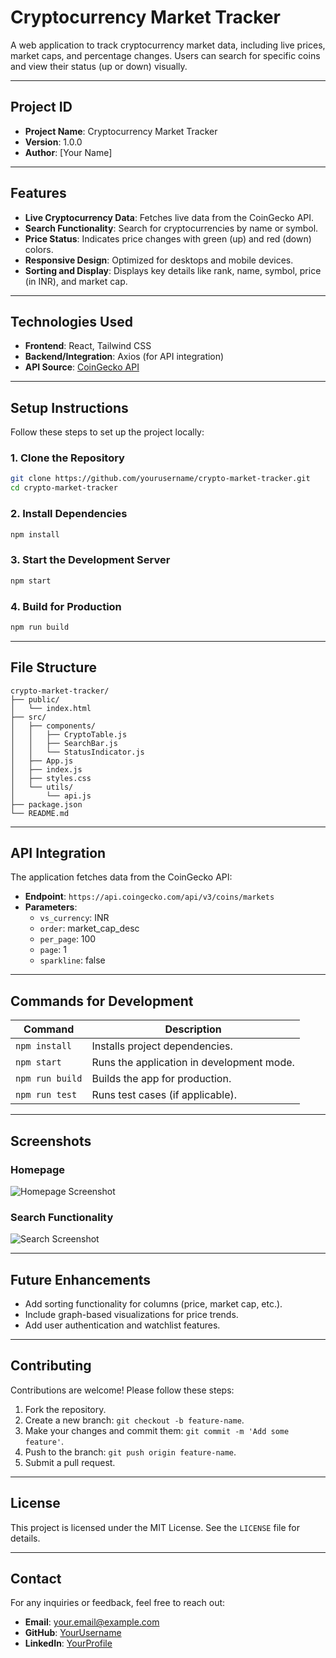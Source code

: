 # Cryptocurrency Market Tracker

A web application to track cryptocurrency market data, including live prices, market caps, and percentage changes. Users can search for specific coins and view their status (up or down) visually.

---

## **Project ID**

- **Project Name**: Cryptocurrency Market Tracker
- **Version**: 1.0.0
- **Author**: [Your Name]

---

## **Features**

- **Live Cryptocurrency Data**: Fetches live data from the CoinGecko API.
- **Search Functionality**: Search for cryptocurrencies by name or symbol.
- **Price Status**: Indicates price changes with green (up) and red (down) colors.
- **Responsive Design**: Optimized for desktops and mobile devices.
- **Sorting and Display**: Displays key details like rank, name, symbol, price (in INR), and market cap.

---

## **Technologies Used**

- **Frontend**: React, Tailwind CSS
- **Backend/Integration**: Axios (for API integration)
- **API Source**: [CoinGecko API](https://www.coingecko.com/en/api)

---

## **Setup Instructions**

Follow these steps to set up the project locally:

### **1. Clone the Repository**
```bash
git clone https://github.com/yourusername/crypto-market-tracker.git
cd crypto-market-tracker
```

### **2. Install Dependencies**
```bash
npm install
```

### **3. Start the Development Server**
```bash
npm start
```

### **4. Build for Production**
```bash
npm run build
```

---

## **File Structure**

```
crypto-market-tracker/
├── public/
│   └── index.html
├── src/
│   ├── components/
│   │   ├── CryptoTable.js
│   │   ├── SearchBar.js
│   │   └── StatusIndicator.js
│   ├── App.js
│   ├── index.js
│   ├── styles.css
│   └── utils/
│       └── api.js
├── package.json
└── README.md
```

---

## **API Integration**

The application fetches data from the CoinGecko API:

- **Endpoint**: `https://api.coingecko.com/api/v3/coins/markets`
- **Parameters**:
  - `vs_currency`: INR
  - `order`: market_cap_desc
  - `per_page`: 100
  - `page`: 1
  - `sparkline`: false

---

## **Commands for Development**

| Command           | Description                                   |
|-------------------|-----------------------------------------------|
| `npm install`     | Installs project dependencies.               |
| `npm start`       | Runs the application in development mode.    |
| `npm run build`   | Builds the app for production.               |
| `npm run test`    | Runs test cases (if applicable).             |

---

## **Screenshots**

### **Homepage**
![Homepage Screenshot](https://via.placeholder.com/800x400.png?text=Homepage+Screenshot)

### **Search Functionality**
![Search Screenshot](https://via.placeholder.com/800x400.png?text=Search+Functionality)

---

## **Future Enhancements**

- Add sorting functionality for columns (price, market cap, etc.).
- Include graph-based visualizations for price trends.
- Add user authentication and watchlist features.

---

## **Contributing**

Contributions are welcome! Please follow these steps:

1. Fork the repository.
2. Create a new branch: `git checkout -b feature-name`.
3. Make your changes and commit them: `git commit -m 'Add some feature'`.
4. Push to the branch: `git push origin feature-name`.
5. Submit a pull request.

---

## **License**

This project is licensed under the MIT License. See the `LICENSE` file for details.

---

## **Contact**

For any inquiries or feedback, feel free to reach out:

- **Email**: your.email@example.com
- **GitHub**: [YourUsername](https://github.com/yourusername)
- **LinkedIn**: [YourProfile](https://linkedin.com/in/yourprofile)

